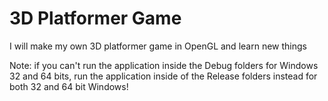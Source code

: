 # 3D Platformer Game
I will make my own 3D platformer game in OpenGL and learn new things

Note: if you can't run the application inside the Debug folders for Windows 32 and 64 bits, run the application inside of the Release folders instead for both 32 and 64 bit Windows!
